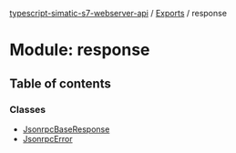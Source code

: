 [typescript-simatic-s7-webserver-api](../README.md) / [Exports](../../README.md) / response

# Module: response

## Table of contents

### Classes

- [JsonrpcBaseResponse](../classes/response.JsonrpcBaseResponse.md)
- [JsonrpcError](../classes/response.JsonrpcError.md)
